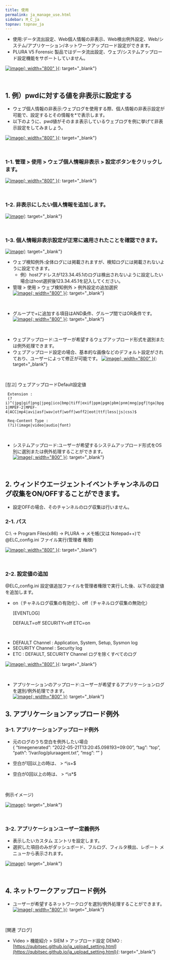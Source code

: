 ```yaml
---
title: 使用
permalink: ja_manage_use.html
sidebar: M_C_ja
topnav: topnav_ja
---
```


- 使用:データ流出設定、Web個人情報の非表示、Web検出例外設定、Web/システム/アプリケーション/ネットワークアップロード設定ができます。
- PLURA V5 Forensic 製品ではデータ流出設定、ウェブ/システムアップロード設定機能をサポートしていません。

[![image](/docs/images/Manual/common/manage/use/1.png){: width="800" }](/docs/images/Manual/common/manage/use/1.png){: target="_blank"}

<br />

## 1. 例）pwdに対する値を非表示に設定する
- ウェブ個人情報の非表示:ウェブログを使用する際、個人情報の非表示設定が可能で、設定するとその情報を*で表示します。
- 以下のように、pwd値がそのまま表示しているウェブログを例に挙げて非表示設定をしてみましょう。

[![image](/docs/images/Manual/common/manage/use/2.png){: width="800" }](/docs/images/Manual/common/manage/use/1.png){: target="_blank"}

<br />

### 1-1. 管理 > 使用 > ウェブ個人情報非表示 > 設定ボタンをクリックします。
[![image](/docs/images/Manual/common/manage/use/3.png){: width="800" }](/docs/images/Manual/common/manage/use/1.png){: target="_blank"}

<br />

### 1-2. 非表示にしたい個人情報を追加します。   
[![image](/docs/images/Manual/common/manage/use/4.png)](/docs/images/Manual/common/manage/use/1.png){: target="_blank"}

<br />

### 1-3. 個人情報非表示設定が正常に適用されたことを確認できます。   
[![image](/docs/images/Manual/common/manage/use/5.png)](/docs/images/Manual/common/manage/use/1.png){: target="_blank"}

- ウェブ検知例外:全体ログには掲載されますが、検知ログには掲載されないように設定できます。
   - 例）hostアドレスが123.34.45.1のログは検出されないように設定したい場合はhost選択後123.34.45.1を記入してください。
- 管理 > 使用 > ウェブ検知例外 > 例外設定の追加選択   
[![image](/docs/images/Manual/common/manage/use/6.png){: width="800" }](/docs/images/Manual/common/manage/use/1.png){: target="_blank"}
 
<br />

- グループで+に追加する項目はAND条件、グループ間ではOR条件です。   
[![image](/docs/images/Manual/common/manage/use/7.png){: width="800" }](/docs/images/Manual/common/manage/use/1.png){: target="_blank"}

<br />

- ウェブアップロード:ユーザーが希望するウェブアップロード形式を選別または例外処理できます。
- ウェブアップロード設定の場合、基本的な画像などのデフォルト設定がされており、ユーザーによって修正が可能です。 
[![image](/docs/images/Manual/common/manage/use/8.png){: width="800" }](/docs/images/Manual/common/manage/use/1.png){: target="_blank"}

<br />

[참고] ウェブアップロードDefault設定値   

     Extension : 
     (?i)^(jpg|gif|png|jpeg|ico|bmp|tiff|exif|ppm|pgm|pbm|pnm|mng|pgf|tga|bpg|cgm|svg|hevc|wmv|Xvid|VP6|VP7|VP8|VP9|MPEG-1|MPEF-2|MPEF-4|ACC|mp4|avi|asf|wav|otf|woff|woff2|eot|ttf|less|js|css)$

     Req-Content Type : 
     (?i)(image|video|audio|font)

<br />

- システムアップロード:ユーザーが希望するシステムアップロード形式をOS別に選別または例外処理することができます。   
[![image](/docs/images/Manual/common/manage/use/9.png){: width="800" }](/docs/images/Manual/common/manage/use/1.png){: target="_blank"}

<br />

## 2. ウィンドウエージェントイベントチャンネルのログ収集をON/OFFすることができます。

- 設定OFFの場合、そのチャンネルのログ収集は行いません。

### 2-1. パス
C:\ → Program Files(x86) → PLURA → メモ帳(又は Notepad++)で @ELC_config.ini ファイル実行(管理者 権限)

[![image](/docs/images/Manual/common/manage/use/10.png){: width="800" }](/docs/images/Manual/common/manage/use/1.png){: target="_blank"}

<br />

### 2-2. 設定値の追加

@ELC_config.ini 設定値追加ファイルを管理者権限で実行した後、以下の設定値を追加します。
- on（チャネルログ収集の有効化）、off（チャネルログ収集の無効化）

     [EVENTLOG]

     DEFAULT=off
     SECURITY=off
     ETC=on

<br />

- DEFAULT Channel : Application, System, Setup, Sysmon log
- SECURITY Channel : Security log
- ETC : DEFAULT, SECURITY Channel ログを除くすべてのログ

[![image](/docs/images/Manual/common/manage/use/11.png){: width="800" }](/docs/images/Manual/common/manage/use/1.png){: target="_blank"}
 
<br />

- アプリケーションのアップロード:ユーザーが希望するアプリケーションログを選別/例外処理できます。   
[![image](/docs/images/Manual/common/manage/use/12.png){: width="800" }](/docs/images/Manual/common/manage/use/1.png){: target="_blank"}

## 3. アプリケーションアップロード例外

### 3-1. アプリケーションアップロード例外

- 元のログのうち空白を例外したい場合   
{ “timegenerated”: “2022-05-21T13:20:45.098193+09:00”, “tag”: “top”, “path”: “/var/log/pluraagent.txt”, “msg”: “” }

- 空白が1回以上の時は、 > ^\s+$

- 空白が0回以上の時は、 > ^\s*$

<br />

例示イメージ)

[![image](/docs/images/Manual/common/manage/use/13.png)](/docs/images/Manual/common/manage/use/1.png){: target="_blank"}

<br />

### 3-2.  アプリケーションユーザー定義例外 
- 表示したいカスタム エントリを設定します。
- 選択した項目のみがダッシュボード、フルログ、フィルタ検出、レポート メニューから表示されます。

[![image](/docs/images/Manual/common/manage/use/14.png)](/docs/images/Manual/common/manage/use/1.png){: target="_blank"}

<br />

## 4. ネットワークアップロード例外
- ユーザーが希望するネットワークログを選別/例外処理することができます。   
[![image](/docs/images/Manual/common/manage/use/15.png){: width="800" }](/docs/images/Manual/common/manage/use/1.png){: target="_blank"}

<br />

[関連 ブログ]

- Video > 機能紹介 > SIEM > アップロード設定 DEMO : [https://qubitsec.github.io/ja_upload_setting.html](https://qubitsec.github.io/ja_upload_setting.html){: target="_blank"}